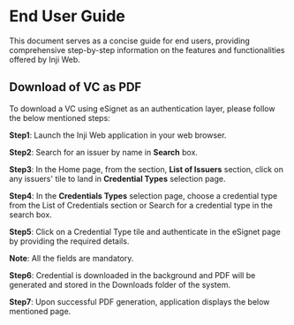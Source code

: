 # End User Guide

This document serves as a concise guide for end users, providing comprehensive step-by-step information on the features and functionalities offered by Inji Web.

## Download of VC as PDF

To download a VC using eSignet as an authentication layer, please follow the below mentioned steps:

**Step1**: Launch the Inji Web application in your web browser.

**Step2**: Search for an issuer by name in **Search** box.

**Step3**: In the Home page, from the section, **List of Issuers** section, click on any issuers' tile  to land in **Credential Types** selection page.

**Step4**: In the **Credentials Types** selection page, choose a credential type from the List of Credentials section or Search for a credential type in the search box.

**Step5**: Click on a Credential Type tile and authenticate in the eSignet page by providing the required details. 

  **Note**: All the fields are mandatory.

**Step6**: Credential is downloaded in the background and PDF will be generated and stored in the Downloads folder of the system.

**Step7**: Upon successful PDF generation, application displays the below mentioned page.

